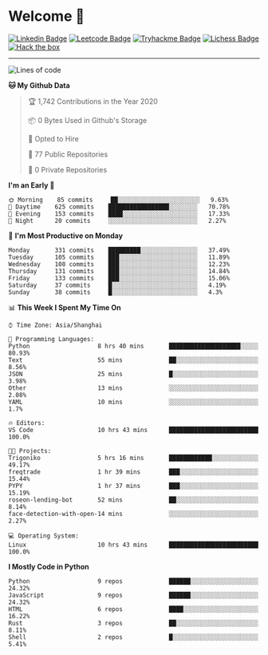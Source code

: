 # Welcome 👋

[![Linkedin Badge](https://img.shields.io/badge/-PedroTorres-blue?style=flat-square&logo=Linkedin&logoColor=white&link=https://www.linkedin.com/in/PedroTorres/)](https://www.linkedin.com/in/pedro-torres-cruz/)
[![Leetcode Badge](https://img.shields.io/badge/profile-leetcode-green)](https://leetcode.com/corfucinas/)
[![Tryhackme Badge](https://img.shields.io/badge/profile-tryhackme-blue)](https://tryhackme.com/p/Corfucinas/)
[![Lichess Badge](https://img.shields.io/badge/challenge_me-lichess-yellow)](https://lichess.org/@/Corfucinas)
[![Hack the box](https://img.shields.io/badge/hack_the_box-profile-red)](https://www.hackthebox.eu/profile/375826)

---

<!--START_SECTION:waka-->
![Lines of code](https://img.shields.io/badge/From%20Hello%20World%20I%27ve%20Written-1.3%20million%20lines%20of%20code-blue)

**🐱 My Github Data** 

> 🏆 1,742 Contributions in the Year 2020
 > 
> 📦 0 Bytes Used in Github's Storage 
 > 
> 💼 Opted to Hire
 > 
> 📜 77 Public Repositories 
 > 
> 🔑 0 Private Repositories  
 > 
**I'm an Early 🐤** 

```text
🌞 Morning    85 commits     ██░░░░░░░░░░░░░░░░░░░░░░░   9.63% 
🌆 Daytime    625 commits    █████████████████░░░░░░░░   70.78% 
🌃 Evening    153 commits    ████░░░░░░░░░░░░░░░░░░░░░   17.33% 
🌙 Night      20 commits     ░░░░░░░░░░░░░░░░░░░░░░░░░   2.27%

```
📅 **I'm Most Productive on Monday** 

```text
Monday       331 commits    █████████░░░░░░░░░░░░░░░░   37.49% 
Tuesday      105 commits    ███░░░░░░░░░░░░░░░░░░░░░░   11.89% 
Wednesday    108 commits    ███░░░░░░░░░░░░░░░░░░░░░░   12.23% 
Thursday     131 commits    ███░░░░░░░░░░░░░░░░░░░░░░   14.84% 
Friday       133 commits    ███░░░░░░░░░░░░░░░░░░░░░░   15.06% 
Saturday     37 commits     █░░░░░░░░░░░░░░░░░░░░░░░░   4.19% 
Sunday       38 commits     █░░░░░░░░░░░░░░░░░░░░░░░░   4.3%

```


📊 **This Week I Spent My Time On** 

```text
⌚︎ Time Zone: Asia/Shanghai

💬 Programming Languages: 
Python                   8 hrs 40 mins       ████████████████████░░░░░   80.93% 
Text                     55 mins             ██░░░░░░░░░░░░░░░░░░░░░░░   8.56% 
JSON                     25 mins             █░░░░░░░░░░░░░░░░░░░░░░░░   3.98% 
Other                    13 mins             ░░░░░░░░░░░░░░░░░░░░░░░░░   2.08% 
YAML                     10 mins             ░░░░░░░░░░░░░░░░░░░░░░░░░   1.7%

🔥 Editors: 
VS Code                  10 hrs 43 mins      █████████████████████████   100.0%

🐱‍💻 Projects: 
Trigoniko                5 hrs 16 mins       ████████████░░░░░░░░░░░░░   49.17% 
freqtrade                1 hr 39 mins        ███░░░░░░░░░░░░░░░░░░░░░░   15.44% 
PYPY                     1 hr 37 mins        ███░░░░░░░░░░░░░░░░░░░░░░   15.19% 
roseon-lending-bot       52 mins             ██░░░░░░░░░░░░░░░░░░░░░░░   8.14% 
face-detection-with-open-14 mins             ░░░░░░░░░░░░░░░░░░░░░░░░░   2.27%

💻 Operating System: 
Linux                    10 hrs 43 mins      █████████████████████████   100.0%

```

**I Mostly Code in Python** 

```text
Python                   9 repos             ██████░░░░░░░░░░░░░░░░░░░   24.32% 
JavaScript               9 repos             ██████░░░░░░░░░░░░░░░░░░░   24.32% 
HTML                     6 repos             ████░░░░░░░░░░░░░░░░░░░░░   16.22% 
Rust                     3 repos             ██░░░░░░░░░░░░░░░░░░░░░░░   8.11% 
Shell                    2 repos             █░░░░░░░░░░░░░░░░░░░░░░░░   5.41%

```



<!--END_SECTION:waka-->
